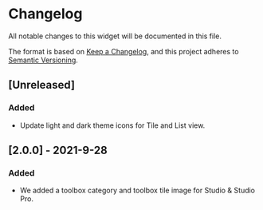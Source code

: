 # Changelog
All notable changes to this widget will be documented in this file.

The format is based on [Keep a Changelog](https://keepachangelog.com/en/1.0.0/), and this project adheres to [Semantic Versioning](https://semver.org/spec/v2.0.0.html).

## [Unreleased]
### Added
- Update light and dark theme icons for Tile and List view.


## [2.0.0] - 2021-9-28

### Added
 - We added a toolbox category and toolbox tile image for Studio & Studio Pro.